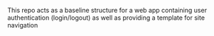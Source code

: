 This repo acts as a baseline structure for a web app containing user authentication (login/logout) as well as providing a template for site navigation
